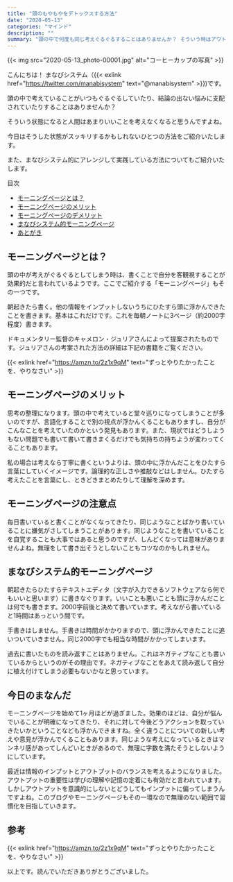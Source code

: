 ```yaml
---
title: "頭のもやもやをデトックスする方法"
date: "2020-05-13"
categories: "マインド"
description: ""
summary: "頭の中で何度も同じ考えぐるぐるすることはありませんか？ そういう時はアウトプットするのもの一つの手です。ここでは「モーニングページ」とそれをまなびシステム的にアレンジした方法をご紹介いたします。"
---
```


{{< img src="2020-05-13_photo-00001.jpg" alt="コーヒーカップの写真" >}}

こんにちは！ まなびシステム（{{< exlink href="https://twitter.com/manabisystem" text="@manabisystem" >}})です。

頭の中で考えていることがいつもぐるぐるしていたり、結論の出ない悩みに支配されていたりすることはありませんか？

そういう状態になると人間はあまりいいことを考えなくなると思うんですよね。

今日はそうした状態がスッキリするかもしれないひとつの方法をご紹介いたします。

また、まなびシステム的にアレンジして実践している方法についてもご紹介いたします。

目次
- [モーニングページとは？](#モーニングページとは？)
- [モーニングページのメリット](#モーニングページのメリット)
- [モーニングページのデメリット](#モーニングページのデメリット)
- [まなびシステム的モーニングページ](#まなびシステム的モーニングページ)
- [あとがき](#あとがき)

## モーニングページとは？

頭の中が考えがぐるぐるとしてしまう時は、書くことで自分を客観視することが効果的だと言われているようです。ここでご紹介する「モーニングページ」もその一つです。

朝起きたら書く。他の情報をインプットしないうちにひたすら頭に浮かんできたことを書きます。基本はこれだけです。これを毎朝ノートに3ページ（約2000字程度）書きます。

ドキュメンタリー監督のキャメロン・ジュリアさんによって提案されたものです。ジュリアさんの考案された方法の詳細は下記の書籍をご覧ください。

{{< exlink href="https://amzn.to/2z1x9qM" text="ずっとやりたかったことを、やりなさい" >}}

## モーニングページのメリット

思考の整理になります。頭の中で考えていると堂々巡りになってしまうことが多いのですが、言語化することで別の視点が浮かんくることもありますし、自分がこんなことを考えていたのかという発見もあります。また、現状ではどうしようもない問題でも書いて書いて書きまくるだけでも気持ちの持ちようが変わってくることもあります。

私の場合は考えなら丁寧に書くというよりは、頭の中に浮かんだことをひたすら言葉にしていくイメージです。論理的な正しさや推敲などはしません。ひたすら考えたことを言葉にし、ときどきまとめたりして理解を深めます。

## モーニングページの注意点

毎日書いていると書くことがなくなってきたり、同じようなことばかり書いていることに嫌気がさしてしまうことがあります。同じようなことを書いていることを自覚することも大事ではあると思うのですが、しんどくなっては意味がありませんよね。無理をして書き出そうとしないこともコツなのかもしれません。

## まなびシステム的モーニングページ

朝起きたらひたすらテキストエディタ（文字が入力できるソフトウェアなら何でもいいと思います）に書きなぐります。いいことも悪いことも頭に浮かんだことは何でも書きます。2000字前後と決めて書いています。考えながら書いていると1時間はあっという間です。

手書きはしません。手書きは時間がかかりますので、頭に浮かんできたことに追いついていきません。同じ2000字でも相当な時間がかかってしまいます。

過去に書いたものを読み返すことはありません。これはネガティブなことも書いているからというのがその理由です。ネガティブなことをあえて読み返して自分に植え付けてしまう必要もないかなと思っています。

## 今日のまなんだ

モーニングページを始めて1ヶ月ほどが過ぎました。効果のほどは、自分が悩んでいることが明確になってきたり、それに対して今後どうアクションを取っていきたいかということなども浮かんできますね。全く違うことについての新しい考えや意見が浮かんでくることもあります。同じような考えになっているときはマンネリ感があってしんどいときがあるので、無理に字数を満たそうとしないようにしています。

最近は情報のインプットとアウトプットのバランスを考えるようになりました。アウトプットの重要性は学びの理解や記憶の定着にも有効だと言われています。しかしアウトプットを意識的にしないとどうしてもインプットに偏ってしまうんですよね。このブログやモーニングページもその一環なので無理のない範囲で習慣化を目指していきます。

## 参考

{{< exlink href="https://amzn.to/2z1x9qM" text="ずっとやりたかったことを、やりなさい" >}}

以上です。読んでいただきありがとうございました。
